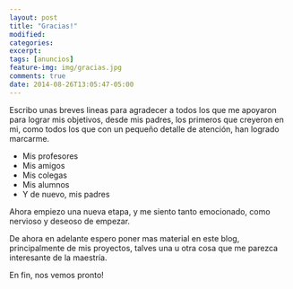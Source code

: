 ```yaml
---
layout: post
title: "Gracias!"
modified:
categories:
excerpt:
tags: [anuncios]
feature-img: img/gracias.jpg
comments: true
date: 2014-08-26T13:05:47-05:00
---
```


Escribo unas breves lineas para agradecer a todos los que me apoyaron para lograr mis objetivos, desde mis padres, los primeros que creyeron en mi, como todos los que con un pequeño detalle de atención, han logrado marcarme.

* Mis profesores
* Mis amigos
* Mis colegas
* Mis alumnos
* Y de nuevo, mis padres

Ahora empiezo una nueva etapa, y me siento tanto emocionado, como nervioso y deseoso de empezar.

De ahora en adelante espero poner mas material en este blog, principalmente de mis proyectos, talves una u otra cosa que me parezca interesante de la maestría.

En fin, nos vemos pronto!
